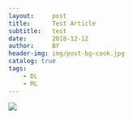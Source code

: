 ```yaml
---
layout:     post
title:      Test Article
subtitle:   test
date:       2018-12-12
author:     BY
header-img: img/post-bg-cook.jpg
catalog: true
tags:
    - DL
    - ML
---
```


![](https://ws3.sinaimg.cn/large/006tNbRwgy1fy42s79so0j31c00u0tvl.jpg)